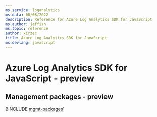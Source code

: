 ```yaml
---
ms.service: loganalytics
ms.data: 08/08/2022
description: Reference for Azure Log Analytics SDK for JavaScript
ms.author: jeffish
ms.topic: reference
author: xirzec
title: Azure Log Analytics SDK for JavaScript
ms.devlang: javascript
---
```

# Azure Log Analytics SDK for JavaScript - preview

## Management packages - preview
[!INCLUDE [mgmt-packages](log-analytics-mgmt-index.md)]
